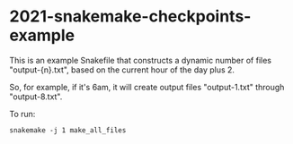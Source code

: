 # 2021-snakemake-checkpoints-example

This is an example Snakefile that constructs a dynamic number of files
"output-{n}.txt", based on the current hour of the day plus 2.

So, for example, if it's 6am, it will create output files
"output-1.txt" through "output-8.txt".

To run:

```
snakemake -j 1 make_all_files
```

